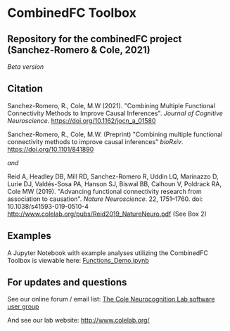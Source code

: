 # CombinedFC Toolbox
## Repository for the combinedFC project (Sanchez-Romero &amp; Cole, 2021)
_Beta version_

## Citation

Sanchez-Romero, R., Cole, M.W (2021). "Combining Multiple Functional Connectivity Methods to Improve Causal Inferences". _Journal of Cognitive Neuroscience_.  https://doi.org/10.1162/jocn_a_01580 

Sanchez-Romero, R., Cole, M.W. (Preprint) "Combining multiple functional connectivity methods to improve causal inferences" _bioRxiv_. https://doi.org/10.1101/841890

_and_

Reid A, Headley DB, Mill RD, Sanchez-Romero R, Uddin LQ, Marinazzo D, Lurie DJ, Valdés-Sosa PA, Hanson SJ, Biswal BB, Calhoun V, Poldrack RA, Cole MW (2019). "Advancing functional connectivity research from association to causation". _Nature Neuroscience_. 22, 1751–1760. doi: 10.1038/s41593-019-0510-4
http://www.colelab.org/pubs/Reid2019_NatureNeuro.pdf
(See Box 2)

## Examples
A Jupyter Notebook with example analyses utilizing the CombinedFC Toolbox is viewable here: [Functions_Demo.ipynb](Functions_Demo.ipynb)

## For updates and questions
See our online forum / email list:
<a href="https://groups.google.com/forum/#!forum/coleneurolab_users">The Cole Neurocognition Lab software user group</a>

And see our lab website:
http://www.colelab.org/

